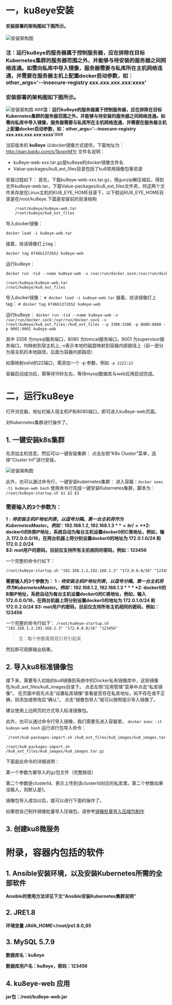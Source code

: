 # 一，ku8eye安装

#### 安装部署的架构图如下图所示。
![安装架构图](res/cluster_setup_arch.jpg)
### **注：运行ku8eye的服务器属于控制服务器，应在排除在目标Kubernetes集群的服务器范围之外，并能够与待安装的服务器之间网络连通。如需向私库中导入镜像，服务器需要与私库所在主机网络连通，并需要在服务器主机上配置docker启动参数，如：other_args='--insecure-registry xxx.xxx.xxx.xxx:xxxx'** ####

### 安装部署的架构图如下图所示。
![安装架构图](res/cluster_setup_arch.jpg)
###**注：运行ku8eye的服务器属于控制服务器，应在排除在目标Kubernetes集群的服务器范围之外，并能够与待安装的服务器之间网络连通。如需向私库中导入镜像，服务器需要与私库所在主机网络连通，并需要在服务器主机上配置docker启动参数，如：other_args='--insecure-registry xxx.xxx.xxx.xxx:xxxx'**###  


当前版本的 **ku8eye** 以docker镜像方式提供，下载地址为：
http://pan.baidu.com/s/1bopnMYr
文件名说明：

 - ku8eye-web-xxx.tar.gz是ku8eye的docker镜像文件名
 - Value-packages/ku8_ext_files目录包括了ku8常用镜像包等资源

安装过程如下：
首先，下载ku8eye-web-xxx.tar.gz，用gunzip解压缩后，得到文件ku8eye-web.tar，下载Value-packages/ku8_ext_files文件夹，将这两个文件夹存放在Linux主机的KU8_EYE_HOME目录下，以下假设KU8_EYE_HOME目录是在/root/ku8eye.下面是安装前的目录结构

```xml
    /root/ku8eye/ku8eye-web.tar
    /root/ku8eye/ku8_ext_files
```
导入docker镜像：
```xml
docker load -i ku8eye-web.tar
```
接着，给该镜像打上tag：
```xml
docker tag 6f46b1372b52 ku8eye-web
```

运行ku8eye： 
```xml
docker run -tid --name ku8eye-web -v /var/run/docker.sock:/var/run/docker.sock -v /root/ku8eye/ku8_ext_files:/ku8_ext_files --p 3306:3306 -p 8080:8080 -p 9001:9001 ku8eye-web
```

    /root/ku8eye/ku8eye-web.tar
    /root/ku8eye/ku8_ext_files

导入docker镜像：
`# docker load -i ku8eye-web.tar`
接着，给该镜像打上tag：
`# docker tag 6f46b1372b52 ku8eye-web`

运行ku8eye：
`docker run -tid --name ku8eye-web -v /var/run/docker.sock:/var/run/docker.sock -v /root/ku8eye/ku8_ext_files:/ku8_ext_files --p 3306:3306 -p 8080:8080 -p 9001:9001 ku8eye-web`

其中 3306 为mysql服务端口，8080 为tomcat服务端口，9001 为supervisor服务端口，均映射到宿主机上,-v表示本地的磁盘映射到容器内部路径上（前一部分为宿主机的本地路径，后面为容器内部路径）

如需映射sshd的22端口，需添加一个 -p 参数，例如 `-p 2222:22`

容器启动成功后，需等待15秒左右，等待mysql数据库与web应用启动完成。





# 二，运行ku8eye
打开浏览器，地址栏输入宿主机IP和8080端口，即可进入ku8eye-web页面。

对Kubernetes集群进行操作了。
## 1. 一键安装k8s集群
先添加主机信息，然后可以一键安装集群：
点击左侧“K8s Cluster”菜单，选择“Cluster Inf”进行安装。

![安装架构图](res/ku8eye-web_setup_page01.png)

此外，也可以通过命令行，一键安装kubernetes集群：
进入容器：`docker exec -ti ku8eye-web bash`
使用命令行完成一键安装Kubernetes集群，脚本为：
`/root/ku8eye-startup.sh $1 $2 $3`

### 需要输入的3个参数为：<br/>
**$1: 待安装主机IP地址列表，以逗号分隔。第一台主机将作为Kubernetes Master。例如：192.168.1.2,192.168.1.3**<br/>
**$2: docker0的B类IP地址，系统自动为每台主机设置docker0的C类地址，例如，输入 172.0.0.0/16，在两台机器上将分别设置docker0的地址为 172.0.1.0/24 和 172.0.2.0/24**<br/>
**$3: root用户的密码，目前仅支持所有主机相同的密码，例如：123456**

一个完整的命令行如下：
```xml
/root/ku8eye-startup.sh "192.168.1.2,192.168.1.3" "172.0.0.0/16" "123456"
```

**需要输入的3个参数为：**
**$1: 待安装主机IP地址列表，以逗号分隔。第一台主机将作为Kubernetes Master。例如：192.168.1.2,192.168.1.3**
**$2: docker0的B类IP地址，系统自动为每台主机设置docker0的C类地址，例如，输入 172.0.0.0/16，在两台机器上将分别设置docker0的地址为 172.0.1.0/24 和 172.0.2.0/24**
**$3: root用户的密码，目前仅支持所有主机相同的密码，例如：123456**

一个完整的命令行如下：
`/root/ku8eye-startup.sh "192.168.1.2,192.168.1.3" "172.0.0.0/16" "123456"`

> 注：每个参数需用双引号引起来

然后即可观察输出结果。

## 2. 导入ku8标准镜像包
接下来，需要导入初始的ku8镜像到系统中的Docker私有镜像库中，这些镜像在/ku8_ext_files/ku8_images目录下。
点击左侧“应用管理”菜单中点击“私库镜像”。
在页面中首先点击“设置私库镜像”查看是否存在私库地址，如不存在或不正确，则添加或修改后“确认”。
点击“镜像包导入”就可以按照提示导入镜像了。

建议使用上边网页的方式导入标准镜像包。

此外，也可以通过命令行导入镜像，我们需要先进入容器里，
`docker exec -it ku8eye-web bash`
运行进行包导入命令：

```xml
`/root/ku8-packages-import.sh /ku8_ext_files/ku8_images/ku8_images.tar.gz`
```

`/root/ku8-packages-import.sh /ku8_ext_files/ku8_images/ku8_images.tar.gz`


下面是此命令的详细说明：

第一个参数为要导入的gz包文件（完整路径）

第二个参数是clusterId，表示上传到该clusterId对应的私库里。第二个参数如果没输入，则默认是1。

镜像包导入成功以后，就可以进行下面的操作了。

如果想自己制作镜像批量导入压缩包，请参考[镜像批量导入压缩包制作](doc/ku8-images-file-make-guide.md)

## 3. 创建ku8微服务

# 附录，容器内包括的软件
## 1. Ansible安装环境，以及安装Kubernetes所需的全部软件
**Ansible的使用方法详见下文“Ansible安装Kubernetes集群说明”**
## 2. JRE1.8
**环境变量 JAVA_HOME=/root/jre1.8.0_65**
## 3. MySQL 5.7.9
**数据库名：ku8eye**

**数据库用户名：ku8eye，密码：123456**
## 4. ku8eye-web 应用
**jar包：/root/ku8eye-web.jar**
